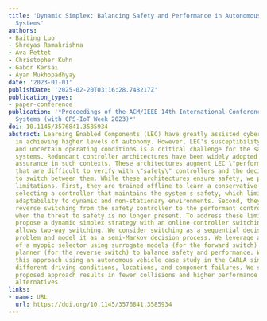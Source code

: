 ```yaml
---
title: 'Dynamic Simplex: Balancing Safety and Performance in Autonomous Cyber Physical
  Systems'
authors:
- Baiting Luo
- Shreyas Ramakrishna
- Ava Pettet
- Christopher Kuhn
- Gabor Karsai
- Ayan Mukhopadhyay
date: '2023-01-01'
publishDate: '2025-02-20T03:16:28.748217Z'
publication_types:
- paper-conference
publication: '*Proceedings of the ACM/IEEE 14th International Conference on Cyber-Physical
  Systems (with CPS-IoT Week 2023)*'
doi: 10.1145/3576841.3585934
abstract: Learning Enabled Components (LEC) have greatly assisted cyber-physical systems
  in achieving higher levels of autonomy. However, LEC's susceptibility to dynamic
  and uncertain operating conditions is a critical challenge for the safety of these
  systems. Redundant controller architectures have been widely adopted for safety
  assurance in such contexts. These architectures augment LEC \"performant\" controllers
  that are difficult to verify with \"safety\" controllers and the decision logic
  to switch between them. While these architectures ensure safety, we point out two
  limitations. First, they are trained offline to learn a conservative policy of always
  selecting a controller that maintains the system's safety, which limits the system's
  adaptability to dynamic and non-stationary environments. Second, they do not support
  reverse switching from the safety controller to the performant controller, even
  when the threat to safety is no longer present. To address these limitations, we
  propose a dynamic simplex strategy with an online controller switching logic that
  allows two-way switching. We consider switching as a sequential decision-making
  problem and model it as a semi-Markov decision process. We leverage a combination
  of a myopic selector using surrogate models (for the forward switch) and a non-myopic
  planner (for the reverse switch) to balance safety and performance. We evaluate
  this approach using an autonomous vehicle case study in the CARLA simulator using
  different driving conditions, locations, and component failures. We show that the
  proposed approach results in fewer collisions and higher performance than state-of-the-art
  alternatives.
links:
- name: URL
  url: https://doi.org/10.1145/3576841.3585934
---
```


